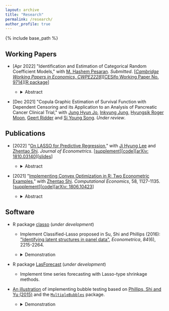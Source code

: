 ```yaml
---
layout: archive
title: "Research"
permalink: /research/
author_profile: true
---
```


{% include base_path %}

## Working Papers
- [Apr 2022] "Identification and Estimation of Categorical Random Coefficient Models," with [M. Hashem Pesaran](http://pesaran.com/). *Submitted*. \[[*Cambridge Working Papers in Economics, CWPE2228*](https://www.econ.cam.ac.uk/research/cwpe-abstracts?cwpe=2228)\]\[[CESifo Working Paper No. 9714](https://www.cesifo.org/en/publikationen/2022/working-paper/identification-and-estimation-categorical-random-coefficient)\]\[[R package](https://github.com/zhan-gao/ccrm)\] 
  - <details>
      <summary>Abstract</summary>

  	  This paper proposes a linear categorical random coefficient model, in which the random coefficients follow parametric categorical distributions. The distributional parameters are identified based on a linear recurrence structure of moments of the random coefficients. A Generalized Method of Moments estimator is proposed, and its finite sample properties are examined using Monte Carlo simulations. The utility of the proposed method is illustrated by estimating the distribution of returns to education in the U.S. by gender and educational levels. We find that rising heterogeneity between educational groups is mainly due to the increasing returns to education for those with postsecondary education, whereas within group heterogeneity has been rising mostly in the case of individuals with high school or less education.
  </details>

- [Dec 2021] "Copula Graphic Estimation of Survival Function with Dependent Censoring and its Application to an Analysis of Pancreatic Cancer Clinical Trial," with [Jung Hyun Jo](https://scholar.google.co.kr/citations?user=8fpu8j0AAAAJ&hl=ko), [Inkyung Jung](https://ir.ymlib.yonsei.ac.kr/researcher-profile?ep=3502&type=1), [Hyungsik Roger Moon](https://dornsife.usc.edu/hyungsik-roger-moon/), [Geert Ridder](https://dornsife.usc.edu/cf/econ/econ_faculty_display.cfm?Person_ID=1003639) and [Si Young Song](https://orcid.org/0000-0002-1417-4314). *Under review*.

## Publications

- [2022] "[On LASSO for Predictive Regression](https://www.sciencedirect.com/science/article/pii/S030440762100049X)," with [Ji Hyung Lee](https://sites.google.com/site/jihyung412/home) and [Zhentao Shi](https://zhentaoshi.github.io/). *Journal of Econometrics*. [[supplement](https://github.com/zhan-gao/Alasso_Predictive_Regression/blob/master/LSG_supp.pdf)\][[code](https://github.com/zhan-gao/Alasso_Predictive_Regression)\]\[[arXiv: 1810.03140](https://arxiv.org/abs/1810.03140)\][[slides](https://github.com/zhan-gao/Alasso_Predictive_Regression/blob/master/alasso_slides_online.pdf)\]
  - <details>
      <summary>Abstract</summary>

  	  Explanatory variables in a predictive regression typically exhibit low signal strength and various degrees of persistence. Variable selection in such a context is of great importance. In this paper, we explore the pitfalls and possibilities of the LASSO methods in this predictive regression framework. In the presence of stationary, local unit root, and cointegrated predictors, we show that the adaptive LASSO cannot asymptotically eliminate all cointegrating variables with zero regression coefficients. This new finding motivates a novel post-selection adaptive LASSO, which we call the twin adaptive LASSO (TAlasso), to restore variable selection consistency. Accommodating the system of heterogeneous regressors, TAlasso achieves the well-known oracle property. In contrast, conventional LASSO fails to attain coefficient estimation consistency and variable screening in all components simultaneously. We apply these LASSO methods to evaluate the short- and long-horizon predictability of S&P 500 excess returns.
  </details>

- [2021] "[Implementing Convex Optimization in R: Two Econometric Examples](https://link.springer.com/article/10.1007/s10614-020-09995-z)," with [Zhentao Shi](https://zhentaoshi.github.io/). *Computational Economics*, 58, 1127-1135. [[supplement](https://github.com/zhan-gao/convex_prog_in_econometrics/blob/master/main_supp_lyx.pdf)\][[code](https://github.com/zhan-gao/convex_prog_in_econometrics)]\[[arXiv: 1806.10423](https://arxiv.org/abs/1806.10423)\]
  - <details>
      <summary>Abstract</summary>

  	  Economists specify high-dimensional models to address heterogeneity in empirical studies with complex big data. Estimation of these models calls for optimization techniques to handle a large number of parameters. Convex problems can be effectively executed in modern statistical programming languages. We complement Koenker and Mizera (2014)'s work on numerical implementation of convex optimization, with focus on high-dimensional econometric estimators. Combining R and the convex solver MOSEK achieves faster speed and equivalent accuracy, demonstrated by examples from Su, Shi, and Phillips (2016) and Shi (2016). Robust performance of convex optimization is witnessed cross platforms. The convenience and reliability of convex optimization in R make it easy to turn new ideas into prototypes. 
  </details>

## Software

- R package [classo]( https://github.com/zhan-gao/classo ) (*under development*)
  - Implement Classified-Lasso proposed in  Su, Shi and Phillips (2016): ["Identifying latent structures in panel data"](https://onlinelibrary.wiley.com/doi/abs/10.3982/ECTA12560), *Econometrica*, *84*(6), 2215-2264. 
  - <details>
      <summary>Demonstration</summary>

    The sample data is generated by DGP 1 described in Su, Shi and Phillips (2016) with N = 200 and T = 25.
    ```r
    data("sample_data")
    # CAVEAT: Please convert data.frame to matrix to proceed.
    y <- as.matrix(sample_data[, 1])
    x <- as.matrix(sample_data[, -1])
    n <- 200
    tt <- 25
    lambda <- as.numeric( 0.5 * var(y) / (tt^(1/3)) )
    pls_out <- PLS.cvxr(n, tt, y, x, K = 3, lambda = lambda)

    # Use Rmosek if it is successfully installed
    # pls_out <- PLS.mosek(n, tt, y, x, K = 3, lambda = lambda)

    # estimated slope for each group. True coefficients: [1,1; 0.4,1.6; 1.6,0.4]
    pls_out$a.out 
    ```
    ```
              [,1]      [,2]
    [1,] 1.0387521 0.9986867
    [2,] 0.4017041 1.6014119
    [3,] 1.6197497 0.3614408
    ```
    ```R
    # Estimated group structure
    # True group structure:
    # 	group 2: 1 - 60
    # 	group 1: 61 - 120
    # 	group 3: 121 - 200
    pls_out$group.est
    ```
    ```
      [1] 2 2 2 2 2 2 2 2 2 2 2 2 2 2 2 2 2 2 2 2 2 2 2 2 2 2 2 2 2 2 2 2
     [33] 2 2 2 2 1 2 2 2 2 2 2 2 2 2 2 2 2 2 2 2 2 2 2 2 2 2 2 2 1 1 1 1
     [65] 1 1 1 1 1 1 1 1 1 1 1 1 1 1 1 1 1 1 1 1 1 1 3 1 1 1 1 1 1 1 1 1
     [97] 1 1 1 1 2 1 1 1 1 1 1 1 1 1 1 1 1 1 1 1 1 1 1 1 3 3 3 3 3 3 3 3
    [129] 3 3 3 3 3 1 3 1 3 3 3 3 3 3 3 3 3 3 3 3 3 3 3 3 3 3 3 3 3 3 3 3
    [161] 3 3 3 3 3 3 3 3 3 3 3 3 3 3 3 3 3 3 3 3 3 3 3 3 3 3 3 3 3 3 3 3
    [193] 3 3 3 3 3 3 3 3
    ```
  </details>

- R package [LasForecast]( https://github.com/zhan-gao/LasForecast) (*under development*)
  - Implement time series forecasting with Lasso-type shrinkage methods. 
- [An illustration](https://github.com/zhan-gao/BubbleTest) of implementing bubble testing based on [Phillips, Shi and Yu (2015)](https://onlinelibrary.wiley.com/doi/full/10.1111/iere.12132) and the [`MultipleBubbles`](https://rdrr.io/cran/MultipleBubbles/) package. 
  - <details>
      <summary>Demonstration</summary>

      ![A pic](https://github.com/zhan-gao/BubbleTest/raw/master/SPX_combine.png)
  </details>